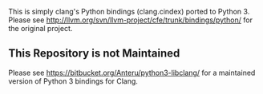 This is simply clang's Python bindings (clang.cindex) ported to Python 3. Please see http://llvm.org/svn/llvm-project/cfe/trunk/bindings/python/ for the original project.

## This Repository is not Maintained

Please see https://bitbucket.org/Anteru/python3-libclang/ for a maintained version
of Python 3 bindings for Clang.
